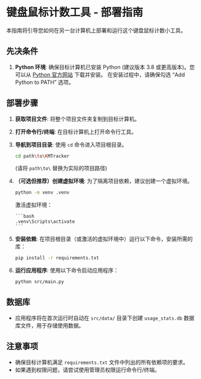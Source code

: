 # 键盘鼠标计数工具 - 部署指南

本指南将引导您如何在另一台计算机上部署和运行这个键盘鼠标计数小工具。

## 先决条件

1.  **Python 环境**: 确保目标计算机已安装 Python (建议版本 3.8 或更高版本)。您可以从 [Python 官方网站](https://www.python.org/downloads/) 下载并安装。
    在安装过程中，请确保勾选 “Add Python to PATH” 选项。

## 部署步骤

1.  **获取项目文件**: 将整个项目文件夹复制到目标计算机。

2.  **打开命令行/终端**: 在目标计算机上打开命令行工具。

3.  **导航到项目目录**: 使用 `cd` 命令进入项目根目录。
    ```bash
    cd path\to\KMTracker
    ```
    (请将 `path\to\` 替换为实际的项目路径)

4.  **（可选但推荐）创建虚拟环境**: 为了隔离项目依赖，建议创建一个虚拟环境。
    ```bash
    python -m venv .venv
    ```
    激活虚拟环境：

        ```bash
        .venv\Scripts\activate
        ```

5.  **安装依赖**: 在项目根目录（或激活的虚拟环境中）运行以下命令，安装所需的库：
    ```bash
    pip install -r requirements.txt
    ```

6.  **运行应用程序**: 使用以下命令启动应用程序：
    ```bash
    python src/main.py
    ```

## 数据库

*   应用程序将在首次运行时自动在 `src/data/` 目录下创建 `usage_stats.db` 数据库文件，用于存储使用数据。

## 注意事项

*   确保目标计算机满足 `requirements.txt` 文件中列出的所有依赖项的要求。
*   如果遇到权限问题，请尝试使用管理员权限运行命令行/终端。